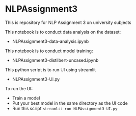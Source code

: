 
# NLPAssignment3

This is repository for NLP Assignment 3 on university subjects

  
This notebook is to conduct data analysis on the dataset:
- NLPAssignment3-data-analysis.ipynb

This notebook is to conduct model training:
- NLPAssignment3-distilbert-uncased.ipynb

This python script is to run UI using streamlit
- NLPAssignment3-UI.py

To run the UI:
- Train a model
- Put your best model in the same directory as the UI code
- Run this script
```streamlit run NLPAssignment3-UI.py```
